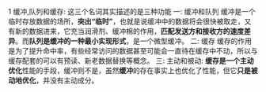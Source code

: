 1 缓冲,队列和缓存: 这三个名词其实描述的是三种功能
    一: 缓冲和队列
        缓冲是一个临时存放数据的场所，**突出“临时”**，也就是说缓冲中的数据将会很快被取走，又有新的数据进来，它充当润滑剂、缓冲棉的作用，**匹配发送方和接收方的速度差异**。而**队列是缓冲的一种最小实现形式**，是一个微型缓冲。
    二: 缓存
        缓存的作用是为了提升命中率，有些经常访问的数据甚至可能会一直待在缓存中不动，所以与缓存配套的可以有预读、新老数据替换等概念。
    三: 主动和被动:
        **缓存是一个主动优化**性能的手段，缓冲则不是，虽然**缓冲**的存在事实上也优化了性能，但它**只是被动地优化**，并没有主动成分。
        
